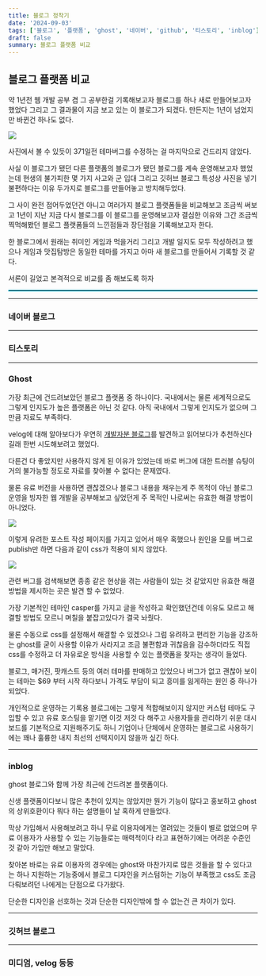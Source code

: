 ```yaml
---
title: 블로그 정착기
date: '2024-09-03'
tags: ['블로그', '플랫폼', 'ghost', '네이버', 'github', '티스토리', 'inblog']
draft: false
summary: 블로그 플랫폼 비교
---
```


## 블로그 플랫폼 비교

약 1년전 웹 개발 공부 겸 그 공부한걸 기록해보고자 블로그를 하나 새로 만들어보고자 했었다
그리고 그 결과물이 지금 보고 있는 이 블로그가 되겠다. 만든지는 1년이 넘었지만 바뀐건 하나도 없다.

![](/static/images/create_blog/2024-09-03-16-34-01.png)

사진에서 볼 수 있듯이 371일전 테마버그를 수정하는 걸 마지막으로 건드리지 않았다.

사실 이 블로그가 됐던 다른 플랫폼의 블로그가 됐던 블로그를 계속 운영해보고자 했었는데 현생의 불가피한 몇 가지 사고와 군 입대 그리고 깃허브 블로그 특성상 사진을 넣기 불편하다는 이유 두가지로 블로그를 만들어놓고 방치해두었다.

그 사이 완전 접어두었던건 아니고 여러가지 블로그 플랫폼들을 비교해보고 조금씩 써보고 1년이 지난 지금 다시 블로그를 이 블로그를 운영해보고자 결심한 이유와 그간 조금씩 찍먹해봤던 블로그 플랫폼들의 느낀점들과 장단점을 기록해보고자 한다.

한 블로그에서 원래는 취미인 게임과 먹을거리 그리고 개발 일지도 모두 작성하려고 했으나 게임과 맛집탐방은 동일한 테마를 가지고 아마 새 블로그를 만들어서 기록할 것 같다.

서론이 길었고 본격적으로 비교를 좀 해보도록 하자

<hr style="border: solid 1px #06b6d4;"><hr/>

### 네이버 블로그

---

### 티스토리

---

### Ghost

가장 최근에 건드려보았던 블로그 플랫폼 중 하나이다.
국내에서는 물론 세계적으로도 그렇게 인지도가 높은 플랫폼은 아닌 것 같다.
아직 국내에서 그렇게 인지도가 없으며 그만큼 자료도 부족하다.

velog에 대해 알아보다가 우연히 [개발자분 블로그](https://velopert.com/3704)를 발견하고 읽어보다가 추천하신다길래 한번 시도해보려고 했었다.

다른건 다 좋았지만 사용하지 않게 된 이유가 있었는데 바로 버그에 대한 트러블 슈팅이 거의 불가능할 정도로 자료를 찾아볼 수 없다는 문제였다.

물론 유료 버전을 사용하면 괜찮겠으나 블로그 내용을 채우는게 주 목적이 아닌 블로그 운영을 빙자한 웹 개발을 공부해보고 싶었던게 주 목적인 나로써는 유효한 해결 방법이 아니었다.

![](/static/images/create_blog/2024-09-03-17-21-02.png)

이렇게 유려한 포스트 작성 페이지를 가지고 있어서 매우 혹했으나
원인을 모를 버그로 publish만 하면 다음과 같이 css가 적용이 되지 않았다.

![](/static/images/create_blog/2024-09-03-16-12-51.png)

관련 버그를 검색해보면 종종 같은 현상을 겪는 사람들이 있는 것 같았지만 유효한 해결 방법을 제시하는 곳은 발견 할 수 없었다.

가장 기본적인 테마인 casper를 가지고 글을 작성하고 확인했던건데 이유도 모르고 해결할 방법도 모르니 며칠을 붙잡고있다가 결국 놔줬다.

물론 수동으로 css를 설정해서 해결할 수 있겠으나 그럼 유려하고 편리한 기능을 강조하는 ghost를 굳이 사용할 이유가 사라지고 조금 불편함과 귀찮음을 감수하더라도 직접 css를 수정하고 더 자유로운 방식을 사용할 수 있는 플랫폼을 찾자는 생각이 들었다.

블로그, 매거진, 팟캐스트 등의 여러 테마를 판매하고 있었으나 버그가 없고 괜찮아 보이는 테마는 $69 부터 시작 하다보니 가격도 부담이 되고 흥미를 잃게하는 원인 중 하나가 되었다.

개인적으로 운영하는 기록용 블로그에는 그렇게 적합해보이지 않지만 커스텀 테마도 구입할 수 있고 유료 호스팅을 맡기면 이것 저것 다 해주고 사용자들을 관리하기 쉬운 대시보드를 기본적으로 지원해주기도 하니 기업이나 단체에서 운영하는 블로그로 사용하기에는 꽤나 훌륭한 내지 최선의 선택지이지 않을까 싶긴 하다.

---

### inblog

ghost 블로그와 함께 가장 최근에 건드려본 플랫폼이다.

신생 플랫폼이다보니 많은 추천이 있지는 않았지만 뭔가 기능이 많다고 홍보하고 ghost의 상위호환이다 뭐다 하는 설명들이 날 혹하게 만들었다.

막상 가입해서 사용해보려고 하니 무료 이용자에게는 열려있는 것들이 별로 없었으며 무료 이용자가 사용할 수 있는 기능들로는 매력적이다 라고 표현하기에는 어려운 수준인 것 같아 가입만 해보고 말았다.

찾아본 바로는 유료 이용자의 경우에는 ghost와 마찬가지로 많은 것들을 할 수 있다고는 하나 지원하는 기능중에서 블로그 디자인을 커스텀하는 기능이 부족했고 css도 조금 다뤄보려던 나에게는 단점으로 다가왔다.

단순한 디자인을 선호하는 것과 단순한 디자인밖에 할 수 없는건 큰 차이가 있다.

---

### 깃허브 블로그

---

### 미디엄, velog 등등
